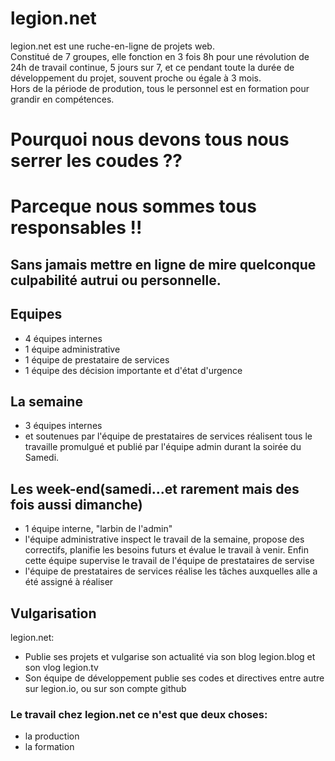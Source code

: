 # legion.net
legion.net est une ruche-en-ligne de projets web.  
Constitué de 7 groupes, elle fonction en 3 fois 8h pour une révolution de 24h de travail continue, 5 jours sur 7, et ce pendant toute la durée de développement du projet, souvent proche ou égale à 3 mois.  
Hors de la période de prodution, tous le personnel est en formation pour grandir en compétences.
# Pourquoi nous devons tous nous serrer les coudes ??
# Parceque nous sommes tous responsables !!
## Sans jamais mettre en ligne de mire quelconque culpabilité autrui ou personnelle.


## Equipes
* 4 équipes internes
* 1 équipe administrative
* 1 équipe de prestataire de services
* 1 équipe des décision importante et d'état d'urgence

## La semaine
* 3 équipes internes 
* et soutenues par l'équipe de prestataires de services
réalisent tous le travaille promulgué et publié par l'équipe admin durant la soirée du Samedi.

## Les week-end(samedi...et rarement mais des fois aussi dimanche)
* 1 équipe interne, "larbin de l'admin"
* l'équipe administrative inspect le travail de la semaine, propose des correctifs, planifie les besoins futurs et évalue le travail à venir. Enfin cette équipe supervise le travail de l'équipe de prestataires de servise
* l'équipe de prestataires de services réalise les tâches auxquelles alle a été assigné à réaliser


## Vulgarisation
legion.net:
* Publie ses projets et vulgarise son actualité via son blog legion.blog et son vlog legion.tv  
* Son équipe de développement publie ses codes et directives entre autre sur legion.io, ou sur son compte github


### Le travail chez legion.net ce n'est que deux choses:
* la production
* la formation



